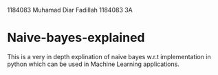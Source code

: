 1184083 Muhamad Diar Fadillah 1184083 3A

# Naive-bayes-explained
This is a very in depth explination of naive bayes w.r.t implementation in python which can be used in Machine Learning applications.
